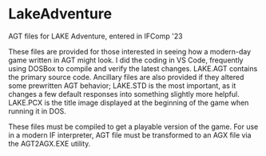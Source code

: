 # LakeAdventure
AGT files for LAKE Adventure, entered in IFComp '23

These files are provided for those interested in seeing how a modern-day game written in AGT might look.  I did the coding in VS Code, frequently using DOSBox to compile and verify the latest changes.  LAKE.AGT contains the primary source code.  Ancillary files are also provided if they altered some prewritten AGT behavior; LAKE.STD is the most important, as it changes a few default responses into something slightly more helpful.  LAKE.PCX is the title image displayed at the beginning of the game when running it in DOS.

These files must be compiled to get a playable version of the game.  For use in a modern IF interpreter, AGT file must be transformed to an AGX file via the AGT2AGX.EXE utility.
